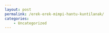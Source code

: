 ```yaml
---
layout: post
permalink: /erek-erek-mimpi-hantu-kuntilanak/
categories:
    - Uncategorized
---
```


